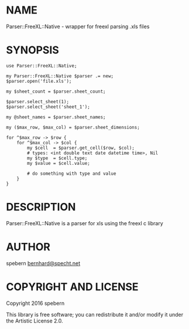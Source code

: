 NAME
====

Parser::FreeXL::Native - wrapper for freexl parsing .xls files

SYNOPSIS
========

    use Parser::FreeXL::Native;

    my Parser::FreeXL::Native $parser .= new;
    $parser.open('file.xls');

    my $sheet_count = $parser.sheet_count;

    $parser.select_sheet(1);
    $parser.select_sheet('sheet_1');

    my @sheet_names = $parser.sheet_names;

    my ($max_row, $max_col) = $parser.sheet_dimensions;

    for ^$max_row -> $row {
        for ^$max_col -> $col {
            my $cell  = $parser.get_cell($row, $col);
            # types: <int double text date datetime time>, Nil
            my $type  = $cell.type;
            my $value = $cell.value;

            # do something with type and value
        }
    }

DESCRIPTION
===========

Parser::FreeXL::Native is a parser for xls using the freexl c library

AUTHOR
======

spebern <bernhard@specht.net>

COPYRIGHT AND LICENSE
=====================

Copyright 2016 spebern

This library is free software; you can redistribute it and/or modify it under the Artistic License 2.0.
